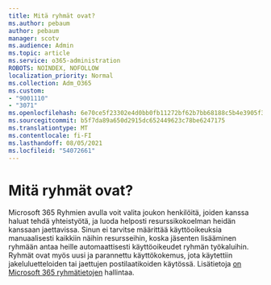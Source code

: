 ```yaml
---
title: Mitä ryhmät ovat?
ms.author: pebaum
author: pebaum
manager: scotv
ms.audience: Admin
ms.topic: article
ms.service: o365-administration
ROBOTS: NOINDEX, NOFOLLOW
localization_priority: Normal
ms.collection: Adm_O365
ms.custom:
- "9001110"
- "3071"
ms.openlocfilehash: 6e70ce5f23302e4d0bb0fb11272bf62b7bb68188c5b4e3905f3d25434db4737f
ms.sourcegitcommit: b5f7da89a650d2915dc652449623c78be6247175
ms.translationtype: MT
ms.contentlocale: fi-FI
ms.lasthandoff: 08/05/2021
ms.locfileid: "54072661"
---
```

# <a name="what-are-groups"></a>Mitä ryhmät ovat?

Microsoft 365 Ryhmien avulla voit valita joukon henkilöitä, joiden kanssa haluat tehdä yhteistyötä, ja luoda helposti resurssikokoelman heidän kanssaan jaettavissa. Sinun ei tarvitse määrittää käyttöoikeuksia manuaalisesti kaikkiin näihin resursseihin, koska jäsenten lisääminen ryhmään antaa heille automaattisesti käyttöoikeudet ryhmän työkaluihin. Ryhmät ovat myös uusi ja parannettu käyttökokemus, jota käytettiin jakeluluetteloiden tai jaettujen postilaatikoiden käytössä.  Lisätietoja [on Microsoft 365 ryhmätietojen](https://support.office.com/article/b565caa1-5c40-40ef-9915-60fdb2d97fa2) hallintaa. 
